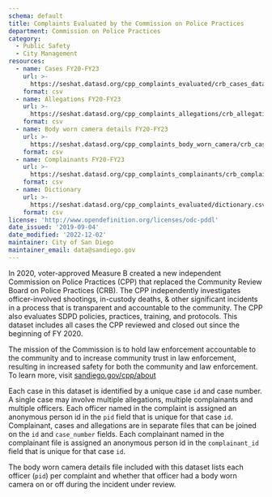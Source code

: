 ```yaml
---
schema: default
title: Complaints Evaluated by the Commission on Police Practices 
department: Commission on Police Practices
category:
  - Public Safety
  - City Management
resources:
  - name: Cases FY20-FY23
    url: >-
      https://seshat.datasd.org/cpp_complaints_evaluated/crb_cases_datasd.csv
    format: csv
  - name: Allegations FY20-FY23
    url: >-
      https://seshat.datasd.org/cpp_complaints_allegations/crb_allegations_datasd.csv
    format: csv
  - name: Body worn camera details FY20-FY23
    url: >-
      https://seshat.datasd.org/cpp_complaints_body_worn_camera/crb_cases_bwc_datasd.csv
    format: csv
  - name: Complainants FY20-FY23
    url: >-
      https://seshat.datasd.org/cpp_complaints_complainants/crb_complainants_datasd.csv
    format: csv
  - name: Dictionary
    url: >-
      https://seshat.datasd.org/cpp_complaints_evaluated/dictionary.csv
    format: csv
license: 'http://www.opendefinition.org/licenses/odc-pddl'
date_issued: '2019-09-04'
date_modified: '2022-12-02'
maintainer: City of San Diego
maintainer_email: data@sandiego.gov
---
```

In 2020, voter-approved Measure B created a new independent Commission on Police Practices (CPP) that replaced the Community Review Board on Police Practices (CRB). The CPP independently investigates officer-involved shootings, in-custody deaths, & other significant incidents in a process that is transparent and accountable to the community. The CPP also evaluates SDPD policies, practices, training, and protocols. This dataset includes all cases the CPP reviewed and closed out since the beginning of FY 2020.

<!--more-->

The mission of the Commission is to hold law enforcement accountable to the community and to increase community trust in law enforcement, resulting in increased safety for both the community and law enforcement. To learn more, visit [sandiego.gov/cpp/about](https://www.sandiego.gov/cpp/about)

Each case in this dataset is identified by a unique case `id` and case number. A single case may involve multiple allegations, multiple complainants and multiple officers. Each officer named in the complaint is assigned an anonymous person id in the `pid` field that is unique for that case `id`. Complainant, cases and allegations are in separate files that can be joined on the `id` and `case_number` fields. Each complainant named in the complainant file is assigned an anonymous person id in the `complainant_id` field that is unique for that case `id`.

The body worn camera details file included with this dataset lists each officer (`pid`) per complaint and whether that officer had a body worn camera on or off during the incident under review.